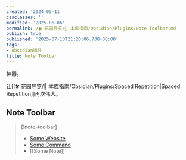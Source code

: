 ```yaml
---
created: '2024-05-11'
cssclasses: ''
modified: '2025-06-06'
permalink: /🍀 花园导览/🧰 本库指南/Obsidian/Plugins/Note Toolbar.md
publish: true
published: '2025-07-10T21:20:06.738+08:00'
tags:
- obsidian插件
title: Note Toolbar
---
```

神器。

让[[🍀 花园导览/🧰 本库指南/Obsidian/Plugins/Spaced Repetition\|Spaced Repetition]]再次伟大。

## Note Toolbar

> [!note-toolbar]
> - [Some Website](https://google.com)
> - [Some Command](obsidian://...)
> - [[Some Note]]
